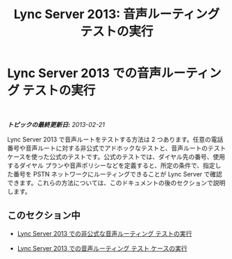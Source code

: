 ﻿---
title: 'Lync Server 2013: 音声ルーティング テストの実行'
TOCTitle: 音声ルーティング テストの実行
ms:assetid: 577cdc57-930e-4e12-a515-fdcf61b93153
ms:mtpsurl: https://technet.microsoft.com/ja-jp/library/Gg398377(v=OCS.15)
ms:contentKeyID: 48272140
ms.date: 05/19/2016
mtps_version: v=OCS.15
ms.translationtype: HT
---

# Lync Server 2013 での音声ルーティング テストの実行

 

_**トピックの最終更新日:** 2013-02-21_

Lync Server 2013 で音声ルートをテストする方法は 2 つあります。任意の電話番号や音声ルートに対する非公式でアドホックなテストと、音声ルートのテスト ケースを使った公式のテストです。公式のテストでは、ダイヤル先の番号、使用するダイヤル プランや音声ポリシーなどを定義すると、所定の条件で、指定した番号を PSTN ネットワークにルーティングできることが Lync Server で確認できます。これらの方法については、このドキュメントの後のセクションで説明します。

## このセクション中

  - [Lync Server 2013 での非公式な音声ルーティング テストの実行](lync-server-2013-run-informal-voice-routing-tests.md)

  - [Lync Server 2013 での音声ルーティング テスト ケースの実行](lync-server-2013-run-voice-routing-test-cases.md)

